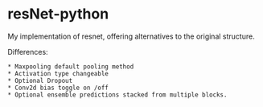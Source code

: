 # resNet-python

My implementation of resnet, offering alternatives to the original structure.
 
Differences:
    
    * Maxpooling default pooling method
    * Activation type changeable
    * Optional Dropout
    * Conv2d bias toggle on /off
    * Optional ensemble predictions stacked from multiple blocks.


    
    
    
